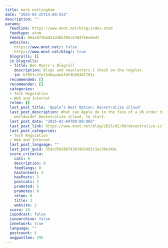 ```yaml
---
title: mark nottingham
date: "2025-03-25T14:00:55Z"
description: ""
params:
  feedlink: https://www.mnot.net/blog/index.atom
  feedtype: atom
  feedid: 064a073bbd51d3bbf85c4384fb6eded7
  websites:
    https://www.mnot.net/: false
    https://www.mnot.net/blog/: true
  blogrolls: []
  in_blogrolls:
  - title: Ben Myers's Blogroll
    description: Blogs and newsletters I check on the regular.
    id: bf95fc3fe734baa4e4fdf4b50381791c
  recommended: []
  recommender: []
  categories:
  - Tech Regulation
  - Web and Internet
  relme: {}
  last_post_title: 'Apple’s Best Option: Decentralize iCloud'
  last_post_description: What can Apple do in the face of a UK order to weaken encryption
    worldwide? Decentralize iCloud, to start.
  last_post_date: "2025-02-09T00:00:00Z"
  last_post_link: https://www.mnot.net/blog/2025/02/09/decentralize-icloud
  last_post_categories:
  - Tech Regulation
  - Web and Internet
  last_post_language: ""
  last_post_guid: 35dcd59288743b7d834d3c3ac36e34bc
  score_criteria:
    cats: 0
    description: 0
    feedlangs: 0
    hasContent: 3
    hasPosts: 3
    postcats: 2
    promoted: 5
    promotes: 0
    relme: 0
    title: 3
    website: 2
  score: 18
  ispodcast: false
  isnoarchive: false
  innetwork: true
  language: ""
  postcount: 5
  avgpostlen: 295
---
```

